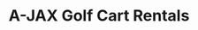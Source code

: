 ---
title: "A-JAX Golf Cart Rentals"
url: /north-myrtle-beach/a-jax-golf-cart-rentals/
shop: Mieten
---